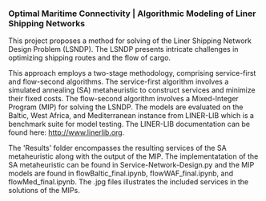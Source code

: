 ### Optimal Maritime Connectivity | Algorithmic Modeling of Liner Shipping Networks

This project proposes a method for solving of the Liner Shipping Network Design Problem (LSNDP). The LSNDP presents intricate challenges in optimizing shipping routes and the flow of cargo.

This approach employs a two-stage methodology, comprising service-first and flow-second algorithms. The service-first algorithm involves a simulated annealing (SA) metaheuristic to construct services and minimize their fixed costs. The flow-second algorithm involves a Mixed-Integer Program (MIP) for solving the LSNDP. The models are evaluated on the Baltic, West Africa, and Mediterranean instance from LINER-LIB which is a benchmark suite for model testing. The LINER-LIB documentation can be found here: http://www.linerlib.org.

The 'Results' folder encompasses the resulting services of the SA metaheuristic along with the output of the MIP. The implementatation of the SA metaheuristic can be found in Service-Network-Design.py and the MIP models are found in flowBaltic_final.ipynb, flowWAF_final.ipynb, and flowMed_final.ipynb. The .jpg files illustrates the included services in the solutions of the MIPs.
